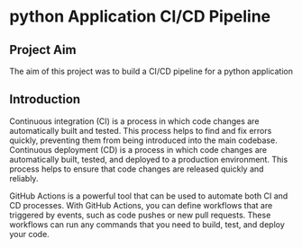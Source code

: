 # python Application CI/CD Pipeline

## Project Aim

The aim of this project was to build a CI/CD pipeline for a python application

## Introduction

Continuous integration (CI) is a process in which code changes are automatically built and tested. This process helps to find and fix errors quickly, preventing them from being introduced into the main codebase. Continuous deployment (CD) is a process in which code changes are automatically built, tested, and deployed to a production environment. This process helps to ensure that code changes are released quickly and reliably.

GitHub Actions is a powerful tool that can be used to automate both CI and CD processes. With GitHub Actions, you can define workflows that are triggered by events, such as code pushes or new pull requests. These workflows can run any commands that you need to build, test, and deploy your code.


